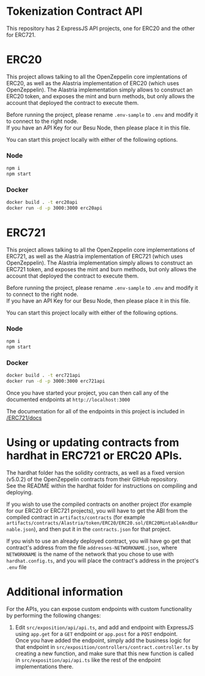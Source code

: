 # Tokenization Contract API

This repository has 2 ExpressJS API projects, one for ERC20 and the other for ERC721.

# ERC20
This project allows talking to all the OpenZeppelin core implentations of ERC20, as well as the Alastria implementation of ERC20 (which uses OpenZeppelin). The Alastria implementation simply allows to construct an ERC20 token, and exposes the mint and burn methods, but only allows the account that deployed the contract to execute them.

Before running the project, please rename `.env-sample` to `.env` and modify it to connect to the right node.  
If you have an API Key for our Besu Node, then please place it in this file.

You can start this project locally with either of the following options.

### Node
```sh
npm i
npm start
```

### Docker
```sh
docker build . -t erc20api
docker run -d -p 3000:3000 erc20api
```

# ERC721
This project allows talking to all the OpenZeppelin core implementations of ERC721, as well as the Alastria implementation of ERC721 (which uses OpenZeppelin). The Alastria implementation simply allows to construct an ERC721 token, and exposes the mint and burn methods, but only allows the account that deployed the contract to execute them.

Before running the project, please rename `.env-sample` to `.env` and modify it to connect to the right node.  
If you have an API Key for our Besu Node, then please place it in this file.

You can start this project locally with either of the following options.

### Node
```sh
npm i
npm start
```

### Docker
```sh
docker build . -t erc721api
docker run -d -p 3000:3000 erc721api
```

Once you have started your project, you can then call any of the documented endpoints at `http://localhost:3000`

The documentation for all of the endpoints in this project is included in [/ERC721/docs](https://github.com/alastria/Contract-API/blob/main/ERC721/docs)

# Using or updating contracts from hardhat in ERC721 or ERC20 APIs.

The hardhat folder has the solidity contracts, as well as a fixed version (v5.0.2) of the OpenZeppelin contracts from their GitHub repository.  
See the README within the hardhat folder for instructions on compiling and deploying.  

If you wish to use the compiled contracts on another project (for example for our ERC20 or ERC721 projects), you will have to get the ABI from the compiled contract in `artifacts/contracts` (for example `artifacts/contracts/Alastria/token/ERC20/ERC20.sol/ERC20MintableAndBurnable.json`), and then put it in the `contracts.json` for that project.  

If you wish to use an already deployed contract, you will have go get that contract's address from the file `addresses-NETWORKNAME.json`, where `NETWORKNAME` is the name of the network that you chose to use with `hardhat.config.ts`, and you will place the contract's address in the project's `.env` file

# Additional information

For the APIs, you can expose custom endpoints with custom functionality by performing the following changes:
1. Edit `src/exposition/api/api.ts`, and add and endpoint with ExpressJS using `app.get` for a `GET` endpoint or `app.post` for a `POST` endpoint.  
Once you have added the endpoint, simply add the business logic for that endpoint in `src/exposition/controllers/contract.controller.ts` by creating a new function, and make sure that this new function is called in `src/exposition/api/api.ts` like the rest of the endpoint implementations there.
